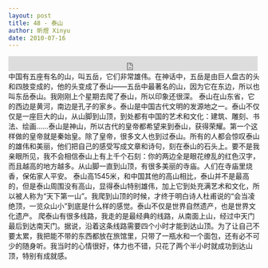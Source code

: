 ```yaml
---
layout: post
title: 48 - 泰山
author: 昕煜 Xinyu
date: 2010-07-16
---
```


<iframe src="https://archive.org/embed/slowchinese_201909/Slow_Chinese_048.mp3" width="500" height="30" frameborder="0" webkitallowfullscreen="true" mozallowfullscreen="true" allowfullscreen></iframe>
中国有五座有名的山，叫五岳，它们非常雄伟。在神话中，五岳是由巨人盘古的头和四肢变成的，他的头变成了泰山——五岳中最著名的山，因为它在东边，所以也叫东岳泰山。我刚刚上个星期去爬了泰山，所以印象还很深。
泰山在山东省，它的西边是黄河，南边是孔子的家乡。泰山是中国古代文明的发源地之一。泰山不仅仅是一座巨大的山，从山脚到山顶，到处都有中国的艺术和文化：建筑、雕刻、书法、绘画……泰山是神山，所以古代的皇帝都希望来到泰山，获得荣耀。第一个这样做的皇帝就是秦始皇。除了皇帝，很多文人也到过泰山。所有的人都会惊叹泰山的雄伟和美丽，他们把自己的感受写成文章和诗句，刻在泰山的石头上。要不是我亲眼所见，我不会相信泰山上有上千个石刻：你的两边全是眼花缭乱的红色汉字，而且越高的地方越多。从山脚一直到山顶，有很多美丽的寺庙。人们在寺庙里烧香，保佑家人平安。
泰山高1545米，和中国其他的高山相比，泰山并不是最高的，但是泰山周围没有高山，显得泰山特别雄伟，加上它到处充满艺术和文化，所以被人称为“天下第一山”。我爬到山顶的时候，才终于明白诗人杜甫说的“会当凌绝顶，一览众山小”到底是什么样的感觉。泰山不仅是世界自然遗产，也是世界文化遗产。
爬泰山有很多线路，我走的是最经典的线路，从南面上山，经过中天门最后到达南天门。据说，沿着这条线路需要四个小时才能到达山顶。为了让自己不要太累，我把能不带的东西都放在旅馆里，只带了一瓶水和一个面包，还有必不可少的随身听。我当时的心情很好，体力也不错，只花了两个半小时就成功到达山顶，特别有成就感。
 
